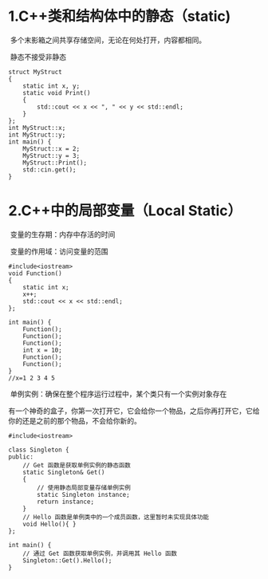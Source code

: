 # 1.C++类和结构体中的静态（static)

​	多个末影箱之间共享存储空间，无论在何处打开，内容都相同。

​	静态不接受非静态

```
struct MyStruct
{
	static int x, y;
	static void Print()
	{
		std::cout << x << ", " << y << std::endl;
	}
};
int MyStruct::x;
int MyStruct::y;
int main() {
	MyStruct::x = 2;
	MyStruct::y = 3;
	MyStruct::Print();
	std::cin.get();
}
```

# 2.C++中的局部变量（Local Static）

​	变量的生存期：内存中存活的时间

​	变量的作用域：访问变量的范围

```
#include<iostream>
void Function()
{
	static int x;
	x++;
	std::cout << x << std::endl;
};

int main() {
	Function();
	Function();
	Function();
	int x = 10;
	Function();
	Function();
}
//x=1 2 3 4 5 
```

​	单例实例：确保在整个程序运行过程中，某个类只有一个实例对象存在

​	有一个神奇的盒子，你第一次打开它，它会给你一个物品，之后你再打开它，它给你的还是之前的那个物品，不会给你新的。

```
#include<iostream>

class Singleton {
public:
    // Get 函数是获取单例实例的静态函数
    static Singleton& Get()
    {
        // 使用静态局部变量存储单例实例
        static Singleton instance;
        return instance;
    }
    // Hello 函数是单例类中的一个成员函数，这里暂时未实现具体功能
    void Hello(){ }
};

int main() {
    // 通过 Get 函数获取单例实例，并调用其 Hello 函数
    Singleton::Get().Hello();
}
```


